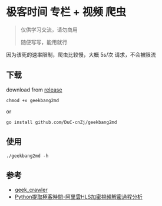 # 极客时间 专栏 + 视频 爬虫

> 仅供学习交流，请勿商用
> 
> 随便写写，能用就行

因为该死的速率限制，爬虫比较慢，大概 5s/次 请求，不会被限流


## 下载

download from [release](https://github.com/DuC-cnZj/geekbang2md/releases)

```shell
chmod +x geekbang2md
```

or

```shell
go install github.com/DuC-cnZj/geekbang2md
```

## 使用

```shell
./geekbang2md -h
```

## 参考

- [geek_crawler](https://github.com/zhengxiaotian/geek_crawler)
- [Python提取極客時間-阿里雲HLS加密視頻解密過程分析](https://pcnow.cc/p/Y6Vlnccea7.html)
